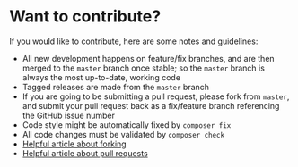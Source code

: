 # Want to contribute?

If you would like to contribute, here are some notes and guidelines:

 - All new development happens on feature/fix branches, and are then merged to the `master` branch once stable; so the `master` branch is always the most up-to-date, working code
 - Tagged releases are made from the `master` branch
 - If you are going to be submitting a pull request, please fork from `master`, and submit your pull request back as a fix/feature branch referencing the GitHub issue number
 - Code style might be automatically fixed by `composer fix`
 - All code changes must be validated by `composer check`
 - [Helpful article about forking](https://help.github.com/articles/fork-a-repo/ "Forking a GitHub repository")
 - [Helpful article about pull requests](https://help.github.com/articles/using-pull-requests/ "Pull Requests")
